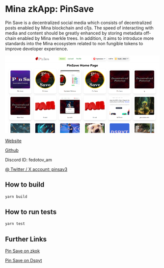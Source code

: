 # Mina zkApp: PinSave

Pin Save is a decentralized social media which consists of decentralized posts enabled by Mina blockchain and o1js. The speed of interacting with media and content should be greatly enhanced by storing metadata off-chain enabled by Mina merkle trees. In addition, it aims to introduce more standards into the Mina ecosystem related to non fungible tokens to improve developer experience.

![decentralized feed](https://github.com/Pfed-prog/Dspyt-NFTs-EVM/blob/master/assets/feed.png?raw=true)

[Website](https://pinsave.app/)

[Github](https://github.com/PinSaveDAO/PinSave)

Discord ID: fedotov_am

[@ Twitter / X account: pinsav3](https://twitter.com/PinSav3)

## How to build

```sh
yarn build
```

## How to run tests

```sh
yarn test
```

## Further Links

[Pin Save on zkok](https://zkok.io/mina/pin-save/)

[Pin Save on Dspyt](https://dspyt.com/PinSave)
